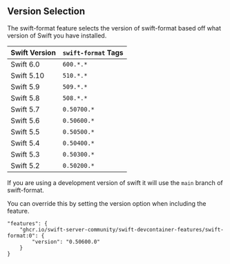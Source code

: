 ## Version Selection

The swift-format feature selects the version of swift-format based off what version of Swift you have installed.

| Swift Version | `swift-format` Tags |
|:--------------|:--------------------|
| Swift 6.0     | `600.*.*`           |
| Swift 5.10    | `510.*.*`           |
| Swift 5.9     | `509.*.*`           |
| Swift 5.8     | `508.*.*`           |
| Swift 5.7     | `0.50700.*`         |
| Swift 5.6     | `0.50600.*`         |
| Swift 5.5     | `0.50500.*`         |
| Swift 5.4     | `0.50400.*`         |
| Swift 5.3     | `0.50300.*`         |
| Swift 5.2     | `0.50200.*`         |

If you are using a development version of swift it will use the `main` branch of swift-format.

You can override this by setting the version option when including the feature.
```jsonc
"features": {
    "ghcr.io/swift-server-community/swift-devcontainer-features/swift-format:0": {
        "version": "0.50600.0"
    }
}
```
